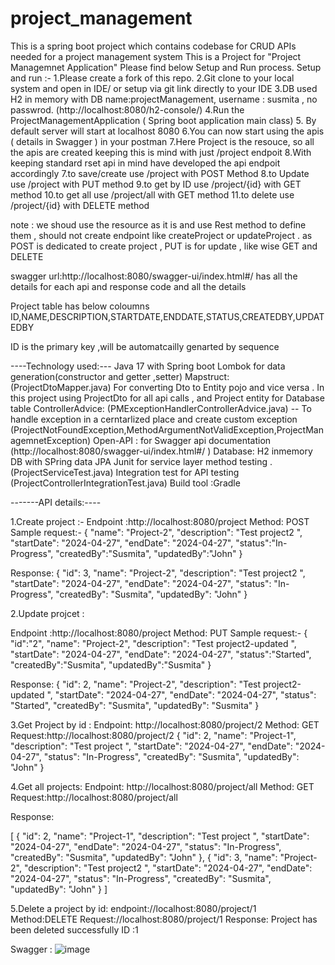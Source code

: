 # project_management
This is a spring boot project which contains codebase for CRUD APIs needed for a project management system
This is a Project for "Project Managemnet Application"
Please find below Setup and Run process.
Setup and run :-
1.Please create a fork of this repo.
2.Git clone to your local system and open in IDE/ or setup via git link directly to your IDE
3.DB used H2 in memory with DB name:projectManagement, username : susmita , no passwrod. (http://localhost:8080/h2-console/)
4.Run the ProjectManagementApplication ( Spring boot application main class)
5. By default server will start at localhost 8080
6.You can now start using the apis ( details in Swagger ) in your postman
7.Here Project is the resouce, so all the apis are created keeping this is mind with just /project endpoit 
8.With keeping standard rset api in mind have developed the api endpoit accordingly 
7.to save/create use /project with POST Method
8.to Update use /project with PUT method
9.to get by ID use /project/{id} with GET method
10.to get all use /project/all with GET method
11.to delete use /project/{id} with DELETE method

note : we shoud use the resource as it is and use Rest method to define them , should not create endpoint like createProject or updateProject . 
as POST is dedicated to create project , PUT is for update , like wise GET and DELETE

swagger url:http://localhost:8080/swagger-ui/index.html#/ 
has all the details for each api and response code and all the details

Project table has below coloumns
ID,NAME,DESCRIPTION,STARTDATE,ENDDATE,STATUS,CREATEDBY,UPDATEDBY

ID is the primary key ,will be automatcailly genarted by sequence

 
 ----Technology used:---
 Java 17 with Spring boot
 Lombok for data generation(constructor and getter ,setter)
 Mapstruct:(ProjectDtoMapper.java) For converting Dto to Entity pojo and vice versa . In this project using ProjectDto for all api calls , and Project entity for Database table
 ControllerAdvice: (PMExceptionHandlerControllerAdvice.java) -- To handle exception in a cerntarlized place and create custom exception
					(ProjectNotFoundException,MethodArgumentNotValidException,ProjectManagemnetException)
Open-API : for Swagger api documentation (http://localhost:8080/swagger-ui/index.html#/ )
Database: H2 inmemory DB with SPring data JPA
Junit for service layer method testing .(ProjectServiceTest.java)
Integration test for API testing (ProjectControllerIntegrationTest.java)
 Build tool :Gradle
 
 
 
-------API details:----

1.Create project :-
Endpoint :http://localhost:8080/project
Method: POST
Sample request:-
{
     "name": "Project-2",
     "description": "Test project2 ",
     "startDate": "2024-04-27",
     "endDate": "2024-04-27",
     "status":"In-Progress",
     "createdBy":"Susmita",
     "updatedBy":"John"
 }
 
 Response:
 {
         "id": 3,
         "name": "Project-2",
         "description": "Test project2 ",
         "startDate": "2024-04-27",
         "endDate": "2024-04-27",
         "status": "In-Progress",
         "createdBy": "Susmita",
         "updatedBy": "John"
 }
 
2.Update projcet :


Endpoint :http://localhost:8080/project
Method: PUT
Sample request:-
{
     "id":"2",
     "name": "Project-2",
     "description": "Test project2-updated ",
     "startDate": "2024-04-27",
     "endDate": "2024-04-27",
     "status":"Started",
     "createdBy":"Susmita",
     "updatedBy":"Susmita"
 }
 
 Response:
 {
     "id": 2,
     "name": "Project-2",
     "description": "Test project2-updated ",
     "startDate": "2024-04-27",
     "endDate": "2024-04-27",
     "status": "Started",
     "createdBy": "Susmita",
     "updatedBy": "Susmita"
 }
 
 3.Get Project by id :
 Endpoint: http://localhost:8080/project/2
 Method: GET
 Request:http://localhost:8080/project/2
 {
     "id": 2,
     "name": "Project-1",
     "description": "Test project ",
     "startDate": "2024-04-27",
     "endDate": "2024-04-27",
     "status": "In-Progress",
     "createdBy": "Susmita",
     "updatedBy": "John"
 }
 
 
 4.Get all projects:
 Endpoint: http://localhost:8080/project/all
 Method: GET
 Request:http://localhost:8080/project/all
 
 Response:
 
 [
       {
           "id": 2,
           "name": "Project-1",
           "description": "Test project ",
           "startDate": "2024-04-27",
           "endDate": "2024-04-27",
           "status": "In-Progress",
           "createdBy": "Susmita",
           "updatedBy": "John"
       },
       {
           "id": 3,
           "name": "Project-2",
           "description": "Test project2 ",
           "startDate": "2024-04-27",
           "endDate": "2024-04-27",
           "status": "In-Progress",
           "createdBy": "Susmita",
           "updatedBy": "John"
       }
  ]
 
 
 5.Delete a project by id:
 endpoint://localhost:8080/project/1
 Method:DELETE
 Request://localhost:8080/project/1
 Response:
 Project has been deleted successfully  ID :1

Swagger :
![image](https://github.com/susmi170/project_management/assets/149704969/39990b2f-b9df-47d2-8462-d575d27a6ff7)

 
